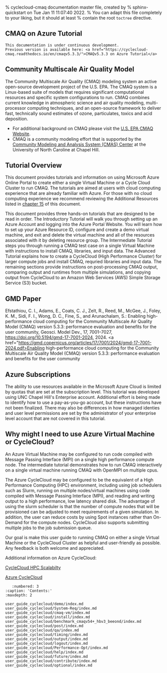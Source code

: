 % cyclecloud-cmaq documentation master file, created by
%   sphinx-quickstart on Tue Jan 11 11:07:40 2022.
%   You can adapt this file completely to your liking, but it should at least
%   contain the root `toctree` directive.

## CMAQ on Azure Tutorial

```{warning}
This documentation is under continuous development.
Previous version is available here: <a href="https://cyclecloud-cmaq.readthedocs.io/en/cmaqv5.3.3/">CMAQv5.3.3 on Azure Tutorial</a>
```

## Community Multiscale Air Quality Model

The Community Multiscale Air Quality (CMAQ) modeling system an active open-source development project of the U.S. EPA. The CMAQ system is a Linux-based suite of models that requires significant computational resources and specific system configurations to run. CMAQ combines current knowledge in atmospheric science and air quality modeling, multi-processor computing techniques, and an open-source framework to deliver fast, technically sound estimates of ozone, particulates, toxics and acid deposition. 

* For additional background on CMAQ please visit the <a href="http://www.epa.gov/CMAQ">U.S. EPA CMAQ Website</a>.
* CMAQ is a community modeling effort that is supported by the <a href="http://www.cmascenter.org">Community Modeling and Analysis System (CMAS) Center</a> at the University of North Caroline at Chapel Hill.

## Tutorial Overview

This document provides tutorials and information on using Microsoft Azure Online Portal to create either a single Virtual Machine or a Cycle Cloud Cluster to run CMAQ. The tutorials are aimed at users with cloud computing experience that are already familiar with Azure.  For those with no cloud computing experience we recommend reviewing the Additional Resources listed in [chapter 15](user_guide_cyclecloud/help/index.md) of this document.

This document provides three hands-on tutorials that are designed to be read in order.  The Introductory Tutorial will walk you through setting up an Azure Account and logging into the Azure Portal Website.  You will learn how to set up your Azure Resource ID, configure and create a demo virtual machine, and exit and delete the virtual machine and all of the resources associated with it by deleting resource group.  The Intermediate Tutorial steps you through running a CMAQ test case on a single Virtual Machine with instructions to install CMAQ, libraries, and input data.  The Advanced Tutorial explains how to create a CycleCloud (High Performance Cluster) for larger compute jobs and install CMAQ, requried libraries and input data.  The remaining sections provide instructions on post-processing CMAQ output, comparing output and runtimes from multiple simulations, and copying output from CycleCloud to an Amazon Web Services (AWS) Simple Storage Service (S3) bucket.

## GMD Paper

Efstathiou, C. I., Adams, E., Coats, C. J., Zelt, R., Reed, M., McGee, J., Foley, K. M., Sidi, F. I., Wong, D. C., Fine, S., and Arunachalam, S.: Enabling high-performance cloud computing for the Community Multiscale Air Quality Model (CMAQ) version 5.3.3: performance evaluation and benefits for the user community, Geosci. Model Dev., 17, 7001–7027, <a href="https://doi.org/10.5194/gmd-17-7001-2024">https://doi.org/10.5194/gmd-17-7001-2024</a>, 2024. 
<a href="https://gmd.copernicus.org/articles/17/7001/2024/gmd-17-7001-2024.pdf>Enabling high-performance cloud computing for the Community Multiscale Air Quality Model (CMAQ) version 5.3.3: performance evaluation and benefits for the user community</a>

## Azure Subscriptions 

The ability to use resources available in the Microsoft Azure Cloud is limited by quotas that are set at the subscription level. This tutorial was developed using UNC Chapel Hill's Enterprise account. Additional effort is being made to identify how to use a pay-as-you-go account, but these instructions have not been finalized. There may also be differences in how managed identies and user level permissions are set by the administrator of your enterprise level account that are not covered in this tutorial.

## Why might I need to use Azure Virtual Machine or CycleCloud?

An Azure Virtual Machine may be configured to run code compiled with Message Passing Interface (MPI) on a single high performance compute node. The intermediate tutorial demonstrates how to run CMAQ interactively on a single virtual machine running CMAQ with OpenMPI on multiple cpus.

The Azure CycleCloud may be configured to be the equivalent of a High Performance Computing (HPC) environment, including using job schedulers such as Slurm, running on multiple nodes/virtual machines using code compiled with Message Passing Interface (MPI), and reading and writing output to a high performance, low latency shared disk.  The advantage of using the slurm scheduler is that the number of compute nodes that will be provisioned can be adjusted to meet requirements of a given simulation. In addition, the user can reduce costs by using Spot instances rather than On-Demand for the compute nodes. CycleCloud also supports submitting multiple jobs to the job submission queue.

Our goal is make this user guide to running CMAQ on either a single Virtual Machine or the CycleCloud Cluster as helpful and user-friendly as possible. Any feedback is both welcome and appreciated.


Additional information on Azure CycleCloud:

<a href="https://techcommunity.microsoft.com/t5/azure-compute-blog/performance-amp-scalability-of-hbv3-vms-with-milan-x-cpus/ba-p/2939814">CycleCloud HPC Scalabilty</a>

<a href="https://azure.microsoft.com/en-gb/features/azure-cyclecloud/">Azure CycleCloud</a>


```{toctree}
   :numbered: 3
:caption: 'Contents:'
:maxdepth: 2

user_guide_cyclecloud/demo/index.md
user_guide_cyclecloud/System-Req/index.md
user_guide_cyclecloud/cmaq-vm/index.md
user_guide_cyclecloud/install/index.md
user_guide_cyclecloud/benchmark_cmaqv54+_hbv3_beeond/index.md
user_guide_cyclecloud/post/index.md
user_guide_cyclecloud/qa/index.md
user_guide_cyclecloud/timing/index.md
user_guide_cyclecloud/output/index.md
user_guide_cyclecloud/logout/index.md
user_guide_cyclecloud/Performance-Opt/index.md
user_guide_cyclecloud/help/index.md
user_guide_cyclecloud/future/index.md
user_guide_cyclecloud/contribute/index.md
user_guide_cyclecloud/optional/index.md
```
